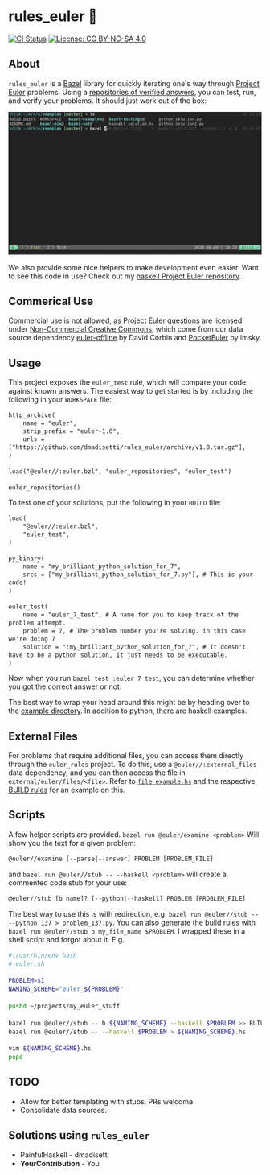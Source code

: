 # rules_euler :abacus:
[![CI Status](https://github.com/dmadisetti/rules_euler/workflows/bazel-test/badge.svg)](https://github.com/dmadisetti/rules_euler)
[![License: CC BY-NC-SA 4.0](https://img.shields.io/badge/License-CC%20BY--NC--SA%204.0-lightgrey.svg)](https://creativecommons.org/licenses/by-nc-sa/4.0/)

## About

`rules_euler` is a
[Bazel](https://docs.bazel.build/versions/master/bazel-overview.html) library
for quickly iterating one's way through [Project
Euler](https://projecteuler.net) problems. Using a [repositories of verified
answers](https://github.com/davidcorbin/euler-offline), you can test, run, and
verify your problems. It should just work out of the box:

![Example of rules_euler in action](examples/example.gif)

We also provide some nice helpers to make development even easier. Want to see
this code in use? Check out my [haskell Project Euler
repository](https://github.com/dmadisetti/painfulhaskell).

## Commerical Use
Commercial use is not allowed, as Project Euler questions are licensed under
[Non-Commercial Creative Commons](https://projecteuler.net/copyright), which
come from our data source dependency
[euler-offline](https://github.com/davidcorbin/euler-offline) by David Corbin
and [PocketEuler](https://github.com/imsky/PocketEuler) by imsky.

## Usage

This project exposes the `euler_test` rule, which will compare your code
against known answers. The easiest way to get started is by including the
following in your `WORKSPACE` file:

```starlark
http_archive(
    name = "euler",
    strip_prefix = "euler-1.0",
    urls = ["https://github.com/dmadisetti/rules_euler/archive/v1.0.tar.gz"],
)

load("@euler//:euler.bzl", "euler_repositories", "euler_test")

euler_repositories()
```

To test one of your solutions, put the following in your `BUILD` file:

```starlark
load(
    "@euler//:euler.bzl",
    "euler_test",
)

py_binary(
    name = "my_brilliant_python_solution_for_7",
    srcs = ["my_brilliant_python_solution_for_7.py"], # This is your code!
)

euler_test(
    name = "euler_7_test", # A name for you to keep track of the problem attempt.
    problem = 7, # The problem number you're solving. in this case we're doing 7
    solution = ":my_brilliant_python_solution_for_7", # It doesn't have to be a python solution, it just needs to be executable.
)
```

Now when you run `bazel test :euler_7_test`, you can determine whether you got the correct answer or not.

The best way to wrap your head around this might be by heading over to the
[example
directory](https://github.com/dmadisetti/rules_euler/tree/master/examples). In
addition to python, there are haskell examples.

## External Files

For problems that require additional files, you can access them directly
through the `euler_rules` project. To do this, use a `@euler//:external_files`
data dependency, and you can then access the file in
`external/euler/files/<file>`. Refer to
[`file_example.hs`](https://github.com/dmadisetti/rules_euler/blob/master/examples/file_example.hs)
and the respective [BUILD
rules](https://github.com/dmadisetti/rules_euler/blob/master/examples/BUILD.bazel#L66)
for an example on this.

## Scripts

A few helper scripts are provided. `bazel run @euler/examine <problem>` Will
show you the text for a given problem:

```txt
@euler//examine [--parse|--answer] PROBLEM [PROBLEM_FILE]
```

and `bazel run @euler//stub -- --haskell <problem>` will create a commented
code stub for your use:

```txt
@euler//stub [b name]? [--python|--haskell] PROBLEM [PROBLEM_FILE]
```

The best way to use this is with redirection, e.g. `bazel run @euler//stub --
--python 137 > problem_137.py`. You can also generate the build rules with
`bazel run @euler//stub b my_file_name $PROBLEM`. I wrapped these in a shell
script and forgot about it. E.g.

```bash
#!/usr/bin/env bash
# euler.sh

PROBLEM=$1
NAMING_SCHEME="euler_${PROBLEM}"

pushd ~/projects/my_euler_stuff

bazel run @euler//stub -- b ${NAMING_SCHEME} --haskell $PROBLEM >> BUILD
bazel run @euler//stub -- --haskell $PROBLEM > ${NAMING_SCHEME}.hs

vim ${NAMING_SCHEME}.hs
popd
```

## TODO

  - Allow for better templating with stubs. PRs welcome.
  - Consolidate data sources.

## Solutions using `rules_euler`

  - PainfulHaskell - dmadisetti
  - **YourContribution** - You
